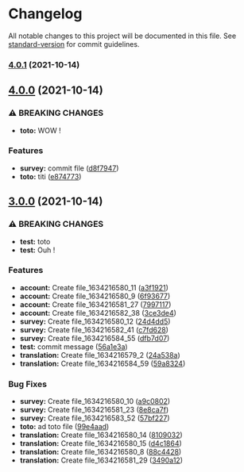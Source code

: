 # Changelog

All notable changes to this project will be documented in this file. See [standard-version](https://github.com/conventional-changelog/standard-version) for commit guidelines.

### [4.0.1](https://github.com/imip/commitizen/compare/v4.0.0...v4.0.1) (2021-10-14)

## [4.0.0](https://github.com/imip/commitizen/compare/v3.0.0...v4.0.0) (2021-10-14)


### ⚠ BREAKING CHANGES

* **toto:** WOW !

### Features

* **survey:** commit file ([d8f7947](https://github.com/imip/commitizen/commit/d8f7947afb987802023c3b1b745ede0f2b6d4e10))
* **toto:** titi ([e874773](https://github.com/imip/commitizen/commit/e8747738404ca09fa3256e4a0e90144fedf58fda))

## [3.0.0](https://github.com/imip/commitizen/compare/v1.4.0...v3.0.0) (2021-10-14)


### ⚠ BREAKING CHANGES

* **test:** toto
* **test:** Ouh !

### Features

* **account:** Create file_1634216580_11 ([a3f1921](https://github.com/imip/commitizen/commit/a3f19213673565178b45e4dc60555bd4b714a8fe))
* **account:** Create file_1634216580_9 ([6f93677](https://github.com/imip/commitizen/commit/6f9367717585d6ebbfae1dc40b09799eaf1d82b6))
* **account:** Create file_1634216581_27 ([7997117](https://github.com/imip/commitizen/commit/7997117d79d1fea5a3bea8b5d9e09b7af4642430))
* **account:** Create file_1634216582_38 ([3ce3de4](https://github.com/imip/commitizen/commit/3ce3de412b4dbb84cb7869d6feb4c1d5513e29f5))
* **survey:** Create file_1634216580_12 ([24d4dd5](https://github.com/imip/commitizen/commit/24d4dd5e8c25c6e7f8ca3d1adc48854f4b72ab16))
* **survey:** Create file_1634216582_41 ([c7fd628](https://github.com/imip/commitizen/commit/c7fd628d6ffa933ee69a717cbcd5c5cf6c38e717))
* **survey:** Create file_1634216584_55 ([dfb7d07](https://github.com/imip/commitizen/commit/dfb7d0705d93227dc99bfe8d157f313bb88735dd))
* **test:** commit message ([56a1e3a](https://github.com/imip/commitizen/commit/56a1e3aa28a92795a6b8604d3c50a734584ac1ab))
* **translation:** Create file_1634216579_2 ([24a538a](https://github.com/imip/commitizen/commit/24a538a1e4abce5101f23cc050e4360063fbba8d))
* **translation:** Create file_1634216584_59 ([59a8324](https://github.com/imip/commitizen/commit/59a832415f1e318af17e8ab45dae83523f491535))


### Bug Fixes

* **survey:** Create file_1634216580_10 ([a9c0802](https://github.com/imip/commitizen/commit/a9c0802b2573bc18c372d829e58e2954c7266417))
* **survey:** Create file_1634216581_23 ([8e8ca7f](https://github.com/imip/commitizen/commit/8e8ca7f0f39e57eefd6772aae7a6be1efd85b997))
* **survey:** Create file_1634216583_52 ([57bf227](https://github.com/imip/commitizen/commit/57bf227cbbe2cff4c10959b26bff6096eeb99676))
* **toto:** ad toto file ([99e4aad](https://github.com/imip/commitizen/commit/99e4aadae655f53d9bc0480b91d13525e0e90e4f))
* **translation:** Create file_1634216580_14 ([8109032](https://github.com/imip/commitizen/commit/810903256cd8cdd9debd9d411855763a49e99080))
* **translation:** Create file_1634216580_15 ([d4c1864](https://github.com/imip/commitizen/commit/d4c18646c2b9b524ef9c9549dfb76bc9256d768d))
* **translation:** Create file_1634216580_8 ([88c4428](https://github.com/imip/commitizen/commit/88c4428922a838f78f2ade897944503a09593186))
* **translation:** Create file_1634216581_29 ([3490a12](https://github.com/imip/commitizen/commit/3490a12a330f3afe0d12cf01cb4a088dab37eeeb))
